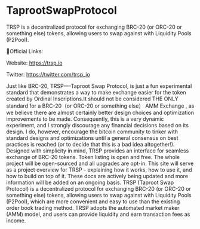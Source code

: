 # TaprootSwapProtocol
TRSP is a decentralized protocol for exchanging BRC-20 (or ORC-20 or something else) tokens, allowing users to swap against with Liquidity Pools (P2Pool). 

🔗Official Links:

Website: https://trsp.io

Twitter: https://twitter.com/trsp_io

Just like BRC-20, TRSP—-Taproot Swap Protocol, is just a fun experimental standard that demonstrates a way to make exchange easier for the token created by Ordinal Inscriptions.It should not be considered THE ONLY standard for a BRC-20（or ORC-20 or something else） AMM Exchange , as we believe there are almost certainly better design choices and optimization improvements to be made. Consequently, this is a very dynamic experiment, and I strongly discourage any financial decisions based on its design. I do, however, encourage the bitcoin community to tinker with standard designs and optimizations until a general consensus on best practices is reached (or to decide that this is a bad idea altogether!).
Designed with simplicity in mind, TRSP provides an interface for seamless exchange of BRC-20 tokens. Token listing is open and free. The whole project will be open-sourced and all upgrades are opt-in. This site will serve as a project overview for TRSP - explaining how it works, how to use it, and how to build on top of it. These docs are actively being updated and more information will be added on an ongoing basis.
TRSP (Taproot Swap Protocol) is a decentralized protocol for exchanging BRC-20 (or ORC-20 or something else) tokens, allowing users to swap against with Liquidity Pools (P2Pool), which are more convenient and easy to use than the existing order book trading method. TRSP adopts the automated market maker (AMM) model, and users can provide liquidity and earn transaction fees as income.
